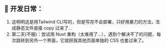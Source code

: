 ## 🤡 开发日常：
1) 这明明这是用Tailwind CLI写的，但是写完不会部署，只好用暴力的方法，生成静态文件直接 copy 过来了...
2) 第二天(不服)：尝试用 Nuxt 重构（太难用了...），遇到个解决不了的问题，每次跳转到另外一个界面，它就把我其他页面单独的 CSS 也套过来了。
